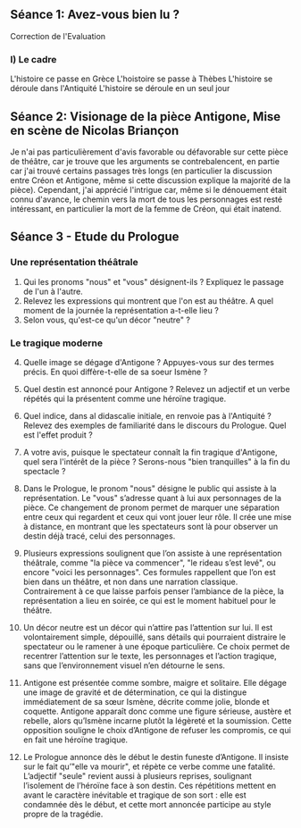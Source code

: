 ## Séance 1: Avez-vous bien lu ?
Correction de l'Evaluation
### I) Le cadre

L'histoire ce passe en Grèce
L'hoistoire se passe à Thèbes
L'histoire se déroule dans l'Antiquité
L'histoire se déroule en un seul jour

## Séance 2: Visionage de la pièce Antigone, Mise en scène de Nicolas Briançon

Je n'ai pas particulièrement d'avis favorable ou défavorable sur cette pièce de théâtre, car je trouve que les arguments se contrebalencent, en partie car j'ai trouvé certains passages très longs (en particulier la discussion entre Créon et Antigone, même si cette discussion explique la majorité de la pièce). Cependant, j'ai apprécié l'intrigue car, même si le dénouement était connu d'avance, le chemin vers la mort de tous les personnages est resté intéressant, en particulier la mort de la femme de Créon, qui était inatend.

## Séance 3 - Etude du Prologue
### Une représentation théâtrale

1. Qui les pronoms "nous" et "vous" désignent-ils ? Expliquez le passage de l'un à l'autre.
2. Relevez les expressions qui montrent que l'on est au théâtre. A quel moment de la journée la représentation a-t-elle lieu ?
3. Selon vous, qu'est-ce qu'un décor "neutre" ?

### Le tragique moderne

4. Quelle image se dégage d'Antigone ? Appuyes-vous sur des termes précis. En quoi diffère-t-elle de sa soeur Ismène ?
5. Quel destin est annoncé pour Antigone ? Relevez un adjectif et un verbe répétés qui la présentent comme une héroïne tragique.
6. Quel indice, dans al didascalie initiale, en renvoie pas à l'Antiquité ? Relevez des exemples de familiarité dans le discours du Prologue. Quel est l'effet produit ?
7. A votre avis, puisque le spectateur connaît la fin tragique d'Antigone, quel sera l'intérêt de la pièce ? Serons-nous "bien tranquilles" à la fin du spectacle ?

1. Dans le Prologue, le pronom "nous" désigne le public qui assiste à la représentation. Le "vous" s’adresse quant à lui aux personnages de la pièce. Ce changement de pronom permet de marquer une séparation entre ceux qui regardent et ceux qui vont jouer leur rôle. Il crée une mise à distance, en montrant que les spectateurs sont là pour observer un destin déjà tracé, celui des personnages.
2. Plusieurs expressions soulignent que l’on assiste à une représentation théâtrale, comme "la pièce va commencer", "le rideau s’est levé", ou encore "voici les personnages". Ces formules rappellent que l’on est bien dans un théâtre, et non dans une narration classique. Contrairement à ce que laisse parfois penser l’ambiance de la pièce, la représentation a lieu en soirée, ce qui est le moment habituel pour le théâtre.
3. Un décor neutre est un décor qui n’attire pas l’attention sur lui. Il est volontairement simple, dépouillé, sans détails qui pourraient distraire le spectateur ou le ramener à une époque particulière. Ce choix permet de recentrer l’attention sur le texte, les personnages et l’action tragique, sans que l’environnement visuel n’en détourne le sens.
4. Antigone est présentée comme sombre, maigre et solitaire. Elle dégage une image de gravité et de détermination, ce qui la distingue immédiatement de sa sœur Ismène, décrite comme jolie, blonde et coquette. Antigone apparaît donc comme une figure sérieuse, austère et rebelle, alors qu’Ismène incarne plutôt la légèreté et la soumission. Cette opposition souligne le choix d’Antigone de refuser les compromis, ce qui en fait une héroïne tragique.
5. Le Prologue annonce dès le début le destin funeste d’Antigone. Il insiste sur le fait qu’"elle va mourir", et répète ce verbe comme une fatalité. L’adjectif "seule" revient aussi à plusieurs reprises, soulignant l’isolement de l’héroïne face à son destin. Ces répétitions mettent en avant le caractère inévitable et tragique de son sort : elle est condamnée dès le début, et cette mort annoncée participe au style propre de la tragédie.
